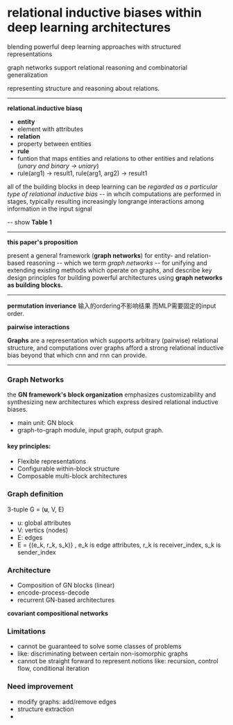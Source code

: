 # relational inductive biases within deep learning architectures

blending powerful deep learning approaches with structured representations

graph networks support relational reasoning and combinatorial generalization

representing structure and reasoning about relations.

---
**relational.inductive biasq**

+ **entity**
+ element with attributes 
+ **relation**
+ property between entities
+ **rule** 
+ funtion that maps entities and relations to other entities and relations (*unary and binary -> uniary*)
+ rule(arg1) -> result1, rule(arg1, arg2) -> result1

all of the building blocks in deep learning can be *regarded as a particular type of relational inductive bias* -- in whcih computations are performed in stages, typically resulting increasingly longrange interactions among information in the input signal

--
show **Table 1**

---

**this paper's proposition**

present a general framework (**graph networks**) for entity- and relation-based reasoning -- which we term *graph networks* -- for unifying and extending existing methods which operate on graphs, and describe key design principles for building powerful architectures using **graph networks as building blocks.**

---

**permutation inveriance** 
输入的ordering不影响结果 
而MLP需要固定的input order.

**pairwise interactions**

**Graphs** are a representation which supports arbitrary (pairwise) relational structure, and computations over graphs afford a strong relational inductive bias beyond that which cnn and rnn can provide.

---

### Graph Networks

the **GN framework's block organization** emphasizes customizability and synthesizing new architectures which express desired relational inductive biases.

+ main unit: GN block
+ graph-to-graph module, input graph, output graph.

#### key principles:
+ Flexible representations
+ Configurable within-block structure
+ Composable multi-block architectures

### Graph definition

3-tuple G = (**u**, V, E)
+ u: global attributes
+ V: vertics (nodes)
+ E: edges
+ E = {(e\_k, r\_k, s\_k)} , e\_k is edge attributes, r\_k is receiver\_index, s\_k is sender\_index

### Architecture

+ Composition of GN blocks (linear)
+ encode-process-decode
+ recurrent GN-based architectures

**covariant compositional networks**

### Limitations
+ cannot be guaranteed to solve some classes of problems 
+ like: discriminating between certain non-isomorphic graphs
+ cannot be straight forward to represent notions like: recursion, control flow, conditional iteration

### Need improvement

+ modify graphs: add/remove edges
+ structure extraction
+